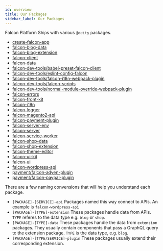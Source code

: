 ```yaml
---
id: overview
title: Our Packages
sidebar_label: Our Packages
---
```


Falcon Platform Ships with various `@deity` packages.

- [create-falcon-app](/platform/resources/packages/create-falcon-app)
- [falcon-blog-data](/platform/resources/packages/falcon-blog-data)
- [falcon-blog-extension](/platform/resources/packages/falcon-blog-extension)
- [falcon-client](/platform/resources/packages/falcon-client)
- [falcon-data](/platform/resources/packages/falcon-data)
- [falcon-dev-tools/babel-preset-falcon-client](/platform/resources/packages/babel-preset-falcon-client)
- [falcon-dev-tools/eslint-config-falcon](/platform/resources/packages/eslint-config-falcon)
- [falcon-dev-tools/falcon-i18n-webpack-plugin](/platform/resources/packages/falcon-i18n-webpack-plugin)
- [falcon-dev-tools/falcon-scripts](/platform/resources/packages/falcon-scripts)
- [falcon-dev-tools/normal-module-override-webpack-plugin](/platform/resources/packages/normal-module-override-webpack-plugin)
- [falcon-errors](/platform/resources/packages/falcon-errors)
- [falcon-front-kit](/platform/resources/packages/falcon-front-kit)
- [falcon-i18n](/platform/resources/packages/falcon-i18n)
- [falcon-logger](/platform/resources/packages/falcon-logger)
- [falcon-magento2-api](/platform/resources/packages/falcon-magento2-api)
- [falcon-payment-plugin](/platform/resources/packages/falcon-payment-plugin)
- [falcon-server-env](/platform/resources/packages/falcon-server-env)
- [falcon-server](/platform/resources/packages/falcon-server)
- [falcon-service-worker](/platform/resources/packages/falcon-service-worker)
- [falcon-shop-data](/platform/resources/packages/falcon-shop-data)
- [falcon-shop-extension](/platform/resources/packages/falcon-shop-extension)
- [falcon-theme-editor](/platform/resources/packages/falcon-theme-editor)
- [falcon-ui-kit](/platform/resources/packages/falcon-ui-kit)
- [falcon-ui](/platform/resources/packages/falcon-ui)
- [falcon-wordpress-api](/platform/resources/packages/falcon-wordpress-api)
- [payment/falcon-adyen-plugin](/platform/resources/packages/falcon-adyen-plugin)
- [payment/falcon-paypal-plugin](/platform/resources/packages/falcon-paypal-plugin)

There are a few naming convensions that will help you understand each package.

- `[PACKAGE]-[SERVICE]-api` Packages named this way connect to APIs. An example is `falcon-wordpress-api`
- `[PACKAGE]-[TYPE]-extension` These packages handle data from APIs. `TYPE` referes to the data type e.g. `blog` or `shop`.
- `[PACKAGE]-[TYPE]-data` These packages handle the data from `extension` packages. They usually contain components that pass a GraphQL query to the extension package. `TYPE` is the data type, e.g. `blog`.
- `[PACKAGE]-[TYPE/SERVICE]-plugin` These packages usually extend their corresponding extension.
